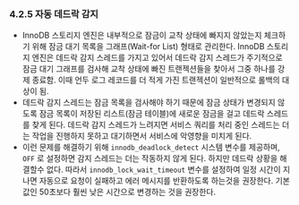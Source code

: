 ### 4.2.5 자동 데드락 감지

- InnoDB 스토리지 엔진은 내부적으로 잠금이 교착 상태에 빠지지 않았는지 체크하기 위해 잠금 대기 목록을 그래프(Wait-for List) 형태로 관리한다. InnoDB 스토리지 엔진은 데드락 감지 스레드를 가지고 있어서 데드락 감지 스레드가 주기적으로 잠금 대기 그래프를 검사해 교착 상태에 빠진 트랜젝션들을 찾아서 그중 하나를 강제 종료함. 이때 언두 로그 레코드를 더 적게 가진 트랜젝션이 일반적으로 롤백의 대상이 됨.
- 데드락 감지 스레드는 잠금 목록을 검사해야 하기 때문에 잠금 상태가 변경되지 않도록 잠금 목록이 저장된 리스트(잠금 테이블)에 새로운 잠금을 걸고 데드락 스레드를 찾게 된다. 데드락 감지 스레드가 느려지면 서비스 쿼리를 처리 중인 스레드는 더는 작업을 진행하지 못하고 대기하면서 서비스에 악영향을 미치게 된다.
- 이런 문제를 해결하기 위해 `innodb_deadlock_detect` 시스템 변수를 제공하며, `OFF` 로 설정하면 감지 스레드는 더는 작동하지 않게 된다. 하지만 데드락 상황을 해결할수 없다. 따라서 `innodb_lock_wait_timeout` 변수를 설정하여 일정 시간이 지나면 자동으로 요청이 실패하고 에러 메시지를 반환하도록 하는것을 권장한다. 기본값인 50초보다 훨씬 낮은 시간으로 변경하는 것을 권장한다.